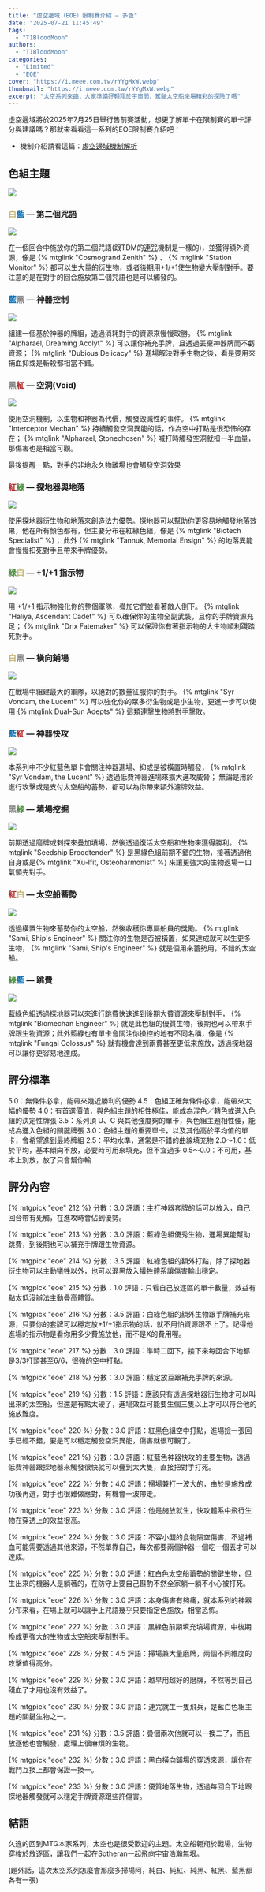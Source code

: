 ```yaml
---
title: "虛空邊域（EOE）限制賽介紹 — 多色"
date: "2025-07-21 11:45:49"
tags:
  - "T1BloodMoon"
authors:
  - "T1BloodMoon"
categories:
  - "Limited"
  - "EOE"
cover: "https://i.meee.com.tw/rYYgMxW.webp"
thumbnail: "https://i.meee.com.tw/rYYgMxW.webp"
excerpt: "太空系列來臨，大家準備好翱翔於宇宙間，駕駛太空船來場精彩的探險了嗎"
---
```


虛空邊域將於2025年7月25日舉行售前賽活動，想更了解單卡在限制賽的單卡評分與建議嗎？那就來看看這一系列的EOE限制賽介紹吧！

- 機制介紹請看這篇：[虛空邊域機制解析](https://guildmagesforum.tw/EOE-Mechanism/)

## 色組主題

![](https://media.wizards.com/2025/images/daily/qEvy10hlaV.jpg)

### <span style="color:#C3B270">白</span><span style="color:#006DB3">藍</span> — 第二個咒語

![](https://i.meee.com.tw/kx5COwc.png)

在一個回合中施放你的第二個咒語(跟TDM的[連咒](https://guildmagesforum.tw/TDM-mechanism/#%E9%80%A3%E5%92%92%EF%BC%88Flurry%EF%BC%89)機制是一樣的)，並獲得額外資源，像是 {% mtglink "Cosmogrand Zenith" %} 、 {% mtglink "Station Monitor" %} 都可以生大量的衍生物，或者後期用+1/+1使生物變大壓制對手。要注意的是在對手的回合施放第二個咒語也是可以觸發的。


### <span style="color:#006DB3">藍</span><span style="color:#808080">黑</span> — 神器控制

![](https://i.meee.com.tw/FzANrzq.png)

組建一個基於神器的牌組，透過消耗對手的資源來慢慢取勝。 {% mtglink "Alpharael, Dreaming Acolyt" %} 可以讓你補充手牌，且透過丟棄神器牌而不虧資源； {% mtglink "Dubious Delicacy" %} 進場解決對手生物之後，看是要用來捕血抑或是斬殺都相當不錯。

### <span style="color:#808080">黑</span><span style="color:#AF2321">紅</span> — 空洞(Void)

![](https://i.meee.com.tw/obC3hu3.png)

使用空洞機制，以生物和神器為代價，觸發毀滅性的事件。 {% mtglink "Interceptor Mechan" %} 持續觸發空洞異能的話，作為空中打點是很恐怖的存在； {% mtglink "Alpharael, Stonechosen" %} 喊打時觸發空洞就扣一半血量，那傷害也是相當可觀。

最後提醒一點，對手的非地永久物離場也會觸發空洞效果

### <span style="color:#AF2321">紅</span><span style="color:#4A8A3D">綠</span> — 探地器與地落

![](https://i.meee.com.tw/0DCHoU7.png)

使用探地器衍生物和地落來創造法力優勢。探地器可以幫助你更容易地觸發地落效果，他在所有顏色都有，但主要分布在紅綠色組，像是 {% mtglink "Biotech Specialist" %} ，此外 {% mtglink "Tannuk, Memorial Ensign" %} 的地落異能會慢慢扣死對手且帶來手牌優勢。

### <span style="color:#4A8A3D">綠</span><span style="color:#C3B270">白</span> — +1/+1 指示物

![](https://i.meee.com.tw/gEDR7VK.png)

用 +1/+1 指示物強化你的整個軍隊，疊加它們並看著敵人倒下。 {% mtglink "Haliya, Ascendant Cadet" %} 可以確保你的生物全副武裝，且你的手牌資源充足； {% mtglink "Drix Fatemaker" %} 可以保證你有著指示物的大生物順利踐踏死對手。

### <span style="color:#C3B270">白</span><span style="color:#808080">黑</span> — 橫向鋪場

![](https://i.meee.com.tw/Fx98qhQ.png)

在戰場中組建最大的軍隊，以絕對的數量征服你的對手。 {% mtglink "Syr Vondam, the Lucent" %} 可以強化你的眾多衍生物或是小生物，更進一步可以使用 {% mtglink Dual-Sun Adepts" %} 這類連擊生物將對手擊敗。

### <span style="color:#006DB3">藍</span><span style="color:#AF2321">紅</span> — 神器快攻

![](https://i.meee.com.tw/AesFdNT.png)

本系列中不少紅藍色單卡會關注神器進場、抑或是被橫置時觸發， {% mtglink "Syr Vondam, the Lucent" %} 透過低費神器進場來擴大進攻威脅； 無論是用於進行攻擊或是支付太空船的蓄勢，都可以為你帶來額外濾牌效益。

### <span style="color:#808080">黑</span><span style="color:#4A8A3D">綠</span> — 墳場挖掘

![](https://i.meee.com.tw/CSzKEvL.png)

前期透過磨牌或刺探來疊加墳場，然後透過復活太空船和生物來獲得勝利。 {% mtglink "Seedship Broodtender" %} 是黑綠色組前期不錯的生物，接著透過他自身或是{% mtglink "Xu-Ifit, Osteoharmonist" %} 來讓更強大的生物返場一口氣領先對手。

### <span style="color:#AF2321">紅</span><span style="color:#C3B270">白</span> — 太空船蓄勢

![](https://i.meee.com.tw/HkHJWxR.png)

透過橫置生物來蓄勢你的太空船，然後收穫你專屬船員的獎勵。 {% mtglink "Sami, Ship's Engineer" %} 關注你的生物是否被橫置，如果達成就可以生更多生物， {% mtglink "Sami, Ship's Engineer" %} 就是個用來蓄勢用，不錯的太空船。

### <span style="color:#4A8A3D">綠</span><span style="color:#006DB3">藍</span> — 跳費

![](https://i.meee.com.tw/omLHrjn.png)

藍綠色組透過探地器可以來進行跳費快速進到後期大費資源來壓制對手， {% mtglink "Biomechan Engineer" %} 就是此色組的優質生物，後期也可以帶來手牌跟生物資源；此外藍綠也有單卡會關注你操控的地有不同名稱，像是 {% mtglink "Fungal Colossus" %} 就有機會達到兩費甚至更低來施放，透過探地器可以讓你更容易地達成。

## 評分標準

5.0：無條件必拿，能帶來幾近勝利的優勢
4.5：色組正確無條件必拿，能帶來大幅的優勢
4.0：有首選價值，與色組主題的相性極佳，能成為混色／轉色或進入色組的決定性牌張
3.5：系列頂 U、C 與其他強度夠的單卡，與色組主題相性佳，能成為進入色組的關鍵牌張
3.0：色組主題的重要單卡，以及其他高於平均值的單卡，會希望進到最終牌組
2.5：平均水準，通常是不錯的曲線填充物
2.0～1.0：低於平均，基本傾向不放，必要時可用來填充，但不宜過多
0.5～0.0：不可用，基本上別放，放了只會幫你輸

## 評分內容


<!---212--->
{% mtgpick "eoe" 212 %}
分數：3.0
評語：主打神器套牌的話可以放入，自己回合帶有死觸，在進攻時會佔到優勢。

<!---213--->
{% mtgpick "eoe" 213 %}
分數：3.0
評語：藍綠色組優秀生物，進場異能幫助跳費，到後期也可以補充手牌跟生物資源。


<!---214--->
{% mtgpick "eoe" 214 %}
分數：3.5
評語：紅綠色組的額外打點，除了探地器衍生物可以主動犧牲以外，也可以混黑放入犧牲體系讓傷害輸出穩定。


<!---215--->
{% mtgpick "eoe" 215 %}
分數：1.0
評語：只看自己放逐區的單卡數量，效益有點太低沒辦法主動疊高體質。


<!---216--->
{% mtgpick "eoe" 216 %}
分數：3.5
評語：白綠色組的額外生物跟手牌補充來源，只要你的套牌可以穩定放+1/+1指示物的話，就不用怕資源跟不上了。記得他進場的指示物是看你用多少費施放他，而不是X的費用喔。


<!---217--->
{% mtgpick "eoe" 217 %}
分數：3.0
評語：準時二回下，接下來每回合下地都是3/3打頭甚至6/6，很強的空中打點。


<!---218--->
{% mtgpick "eoe" 218 %}
分數：3.0
評語：穩定放豆跟補充手牌的來源。


<!---219--->
{% mtgpick "eoe" 219 %}
分數：1.5
評語：應該只有透過探地器衍生物才可以叫出來的太空船，但還是有點太硬了，進場效益可能要生個三隻以上才可以符合他的施放難度。


<!---220--->
{% mtgpick "eoe" 220 %}
分數：3.0
評語：紅黑色組空中打點，進場撿一張回手已經不錯，要是可以穩定觸發空洞異能，傷害就很可觀了。


<!---221--->
{% mtgpick "eoe" 221 %}
分數：3.0
評語：紅藍色神器快攻的主要生物，透過低費神器跟探地器來觸發很快就可以疊到太大隻，直接把對手打死。


<!---222--->
{% mtgpick "eoe" 222 %}
分數：4.0
評語：掃場兼打一波大的，由於是施放成功後再選，對手也很難做應對，有機會一波帶走。


<!---223--->
{% mtgpick "eoe" 223 %}
分數：3.0
評語：他是施放就生，快攻體系中飛行生物在穿透上的效益很高。


<!---224--->
{% mtgpick "eoe" 224 %}
分數：3.0
評語：不容小覷的食物隔空傷害，不過補血可能需要透過其他來源，不然單靠自己，每次都要兩個神器一個吃一個丟才可以達成。


<!---225--->
{% mtgpick "eoe" 225 %}
分數：3.0
評語：紅白色太空船蓄勢的關鍵生物，但生出來的機器人是躺著的，在防守上要自己斟酌不然全家躺一躺不小心被打死。


<!---226--->
{% mtgpick "eoe" 226 %}
分數：3.0
評語：本身傷害有夠痛，就本系列的神器分布來看，在場上就可以讓手上咒語幾乎只要指定色施放，相當恐怖。


<!---227--->
{% mtgpick "eoe" 227 %}
分數：3.0
評語：黑綠色前期填充墳場資源，中後期換成更強大的生物或太空船來壓制對手。


<!---228--->
{% mtgpick "eoe" 228 %}
分數：4.5
評語：掃場兼大量磨牌，兩個不同維度的攻擊值得高分。


<!---229--->
{% mtgpick "eoe" 229 %}
分數：3.0
評語：越早用越好的磨牌，不然等到自己殘血了才用也沒有效益了。


<!---230--->
{% mtgpick "eoe" 230 %}
分數：3.0
評語：連咒就生一隻飛兵，是藍白色組主題的關鍵生物之一。


<!---231--->
{% mtgpick "eoe" 231 %}
分數：3.5
評語：疊個兩次他就可以一換二了，而且放逐他也會觸發，處理上很麻煩的生物。


<!---232--->
{% mtgpick "eoe" 232 %}
分數：3.0
評語：黑白橫向鋪場的穿透來源，讓你在戰鬥互換上都會保證一換一。


<!---233--->
{% mtgpick "eoe" 233 %}
分數：3.0
評語：優質地落生物，透過每回合下地跟探地器觸發就可以穩定手牌資源跟些許傷害。

## 結語

久違的回到MTG本家系列，太空也是很受歡迎的主題。太空船翱翔於戰場，生物穿梭於放逐區，讓我們一起在Sotheran一起飛向宇宙浩瀚無垠。

(題外話，這次太空系列怎麼會那麼多掃場阿，純白、純紅、純黑、紅黑、藍黑都各有一張)
